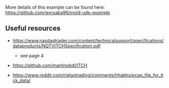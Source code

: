 
More details of this example can be found here: https://github.com/gycsaba96/mold-udp-example

## Useful resources

- https://www.nasdaqtrader.com/content/technicalsupport/specifications/dataproducts/NQTVITCHSpecification.pdf
    - see page 4 

- https://github.com/martinobdl/ITCH

- https://www.reddit.com/r/algotrading/comments/hhabhs/pcap_file_for_tick_data/
